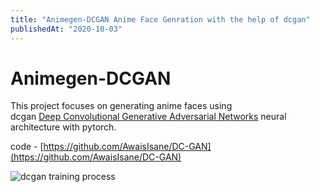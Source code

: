```yaml
---
title: "Animegen-DCGAN Anime Face Genration with the help of dcgan"
publishedAt: "2020-10-03"
---
```


# **Animegen-DCGAN**

This project focuses on generating anime faces using\
dcgan [Deep Convolutional Generative Adversarial Networks](https://arxiv.org/abs/1511.06434v2) neural architecture with pytorch.

code - [https://github.com/AwaisIsane/DC-GAN](https://github.com/AwaisIsane/DC-GAN)

![dcgan training process](dcgan-1.gif)
